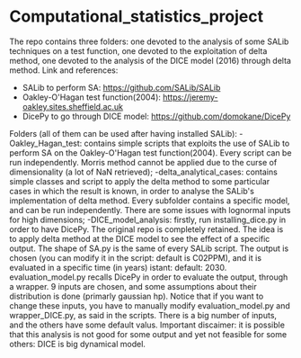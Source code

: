 # Computational_statistics_project
The repo contains three folders: one devoted to the analysis of some SALib techniques on a test function, one devoted to the exploitation of delta method, one devoted to the analysis of the DICE model (2016) through delta method.
Link and references:
- SALib to perform SA: https://github.com/SALib/SALib
- Oakley-O'Hagan test function(2004): https://jeremy-oakley.sites.sheffield.ac.uk
- DicePy to go through DICE model: https://github.com/domokane/DicePy

Folders (all of them can be used after having installed SALib):
-Oakley_Hagan_test: contains simple scripts that exploits the use of SALib to      perform SA on the Oakley-O'Hagan test function(2004). Every script can be run independently. Morris method cannot be applied due to the curse of dimensionality (a lot of NaN retrieved);
-delta_analytical_cases: contains simple classes and script to apply the delta method to some particular cases in which the result is known, in order to analyse the SALib's implementation of delta method. Every subfolder contains a specific model, and can be run independently. There are some issues with lognormal inputs for high dimensions;
-DICE_model_analysis: firstly, run installing_dice.py in order to have DicePy. The original repo is completely retained. The idea is to apply delta method at the DICE model to see the effect of a specific output.
The shape of SA.py is the same of every SALib script. The output is chosen (you can modify it in the script: default is C02PPM), and it is evaluated in a specific time (in years) istant: default: 2030. evaluation_model.py recalls DicePy in order to evaluate the output, through a wrapper.
9 inputs are chosen, and some assumptions about their distribution is done (primarly gaussian hp). Notice that if you want to change these inputs, you have to manually modify evaluation_model.py and wrapper_DICE.py, as said in the scripts. There is a big number of inputs, and the others have some default valus.
Important discaimer: it is possible that this analysis is not good for some output and yet not feasible for some others: DICE is big dynamical model.
